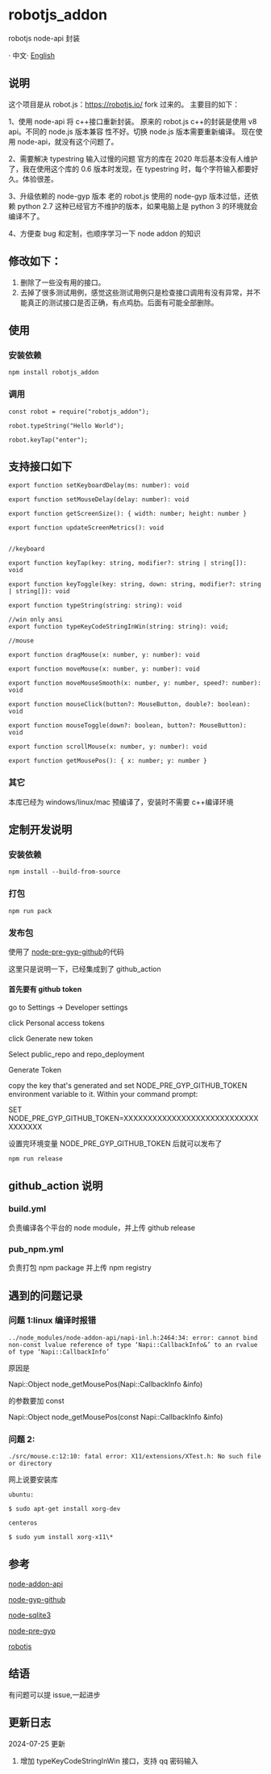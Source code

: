 # robotjs_addon

robotjs node-api 封装

· 中文· [English](./README.md)

## 说明

这个项目是从 robot.js：https://robotjs.io/ fork 过来的。
主要目的如下：

1、使用 node-api 将 c++接口重新封装。
原来的 robot.js c++的封装是使用 v8 api。不同的 node.js 版本兼容 性不好。切换 node.js 版本需要重新编译。
现在使用 node-api，就没有这个问题了。

2、需要解决 typestring 输入过慢的问题
官方的库在 2020 年后基本没有人维护了，我在使用这个库的 0.6 版本时发现，在 typestring 时，每个字符输入都要好久。体验很差。

3、升级依赖的 node-gyp 版本
老的 robot.js 使用的 node-gyp 版本过低，还依赖 python 2.7 这种已经官方不维护的版本，如果电脑上是 python 3 的环境就会编译不了。

4、方便查 bug 和定制，也顺序学习一下 node addon 的知识

## 修改如下：

1. 删除了一些没有用的接口。
2. 去掉了很多测试用例，感觉这些测试用例只是检查接口调用有没有异常，并不能真正的测试接口是否正确，有点鸡肋。后面有可能全部删除。

## 使用

### 安装依赖

`npm install robotjs_addon`

### 调用

```
const robot = require("robotjs_addon");

robot.typeString("Hello World");

robot.keyTap("enter");

```

## 支持接口如下

```
export function setKeyboardDelay(ms: number): void

export function setMouseDelay(delay: number): void

export function getScreenSize(): { width: number; height: number }

export function updateScreenMetrics(): void


//keyboard

export function keyTap(key: string, modifier?: string | string[]): void

export function keyToggle(key: string, down: string, modifier?: string | string[]): void

export function typeString(string: string): void

//win only ansi
export function typeKeyCodeStringInWin(string: string): void;

//mouse

export function dragMouse(x: number, y: number): void

export function moveMouse(x: number, y: number): void

export function moveMouseSmooth(x: number, y: number, speed?: number): void

export function mouseClick(button?: MouseButton, double?: boolean): void

export function mouseToggle(down?: boolean, button?: MouseButton): void

export function scrollMouse(x: number, y: number): void

export function getMousePos(): { x: number; y: number }

```

### 其它

本库已经为 windows/linux/mac 预编译了，安装时不需要 c++编译环境

## 定制开发说明

### 安装依赖

```
npm install --build-from-source
```

### 打包

```
npm run pack
```

### 发布包

使用了 [node-pre-gyp-github](https://www.npmjs.com/package/node-pre-gyp-github)的代码

这里只是说明一下，已经集成到了 github_action

#### 首先要有 github token

go to Settings -> Developer settings

click Personal access tokens

click Generate new token

Select public_repo and repo_deployment

Generate Token

copy the key that's generated and set NODE_PRE_GYP_GITHUB_TOKEN environment variable to it. Within your command prompt:

SET NODE_PRE_GYP_GITHUB_TOKEN=XXXXXXXXXXXXXXXXXXXXXXXXXXXXXXXXXXX

设置完环境变量 NODE_PRE_GYP_GITHUB_TOKEN 后就可以发布了

```
npm run release

```

## github_action 说明

### build.yml

负责编译各个平台的 node module，并上传 github release

### pub_npm.yml

负责打包 npm package 并上传 npm registry

## 遇到的问题记录

### 问题 1:linux 编译时报错

```
../node_modules/node-addon-api/napi-inl.h:2464:34: error: cannot bind non-const lvalue reference of type ‘Napi::CallbackInfo&’ to an rvalue of type ‘Napi::CallbackInfo’
```

原因是

Napi::Object node_getMousePos(Napi::CallbackInfo &info)

的参数要加 const

Napi::Object node_getMousePos(const Napi::CallbackInfo &info)

### 问题 2:

```
./src/mouse.c:12:10: fatal error: X11/extensions/XTest.h: No such file or directory
```

网上说要安装库

```
ubuntu:

$ sudo apt-get install xorg-dev

centeros

$ sudo yum install xorg-x11\*
```

## 参考

[node-addon-api](https://github.com/nodejs/node-addon-api)

[node-gyp-github](https://www.npmjs.com/package/node-pre-gyp-github)

[node-sqlite3](https://github.com/TryGhost/node-sqlite3)

[node-pre-gyp](https://github.com/mapbox/node-pre-gyp)

[robotjs](https://www.npmjs.com/package/robotjs)

## 结语

有问题可以提 issue,一起进步

## 更新日志

2024-07-25 更新

1. 增加 typeKeyCodeStringInWin 接口，支持 qq 密码输入
